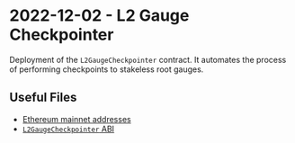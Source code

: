 # 2022-12-02 - L2 Gauge Checkpointer


Deployment of the `L2GaugeCheckpointer` contract. It automates the process of performing checkpoints to stakeless root gauges.

## Useful Files

- [Ethereum mainnet addresses](./output/mainnet.json)
- [`L2GaugeCheckpointer` ABI](./abi/L2GaugeCheckpointer.json)
